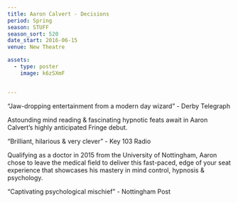 ```yaml
---
title: Aaron Calvert - Decisions
period: Spring
season: STUFF
season_sort: 520
date_start: 2016-06-15
venue: New Theatre

assets:
  - type: poster
    image: k6zSXmF


---
```

“Jaw-dropping entertainment from a modern day wizard” - Derby Telegraph 

Astounding mind reading & fascinating hypnotic feats await in Aaron Calvert’s highly anticipated Fringe debut. 

“Brilliant, hilarious & very clever” - Key 103 Radio 

Qualifying as a doctor in 2015 from the University of Nottingham, Aaron chose to leave the medical field to deliver this fast-paced, edge of your seat experience that showcases his mastery in mind control, hypnosis & psychology. 

“Captivating psychological mischief” - Nottingham Post
